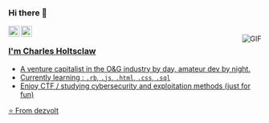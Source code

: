 ### Hi there 👋

<a href="https://www.linkedin.com/charles-holtsclaw">
  <img align="left" alt="Charles' Linkdein" width="22px" src="https://cdn.jsdelivr.net/npm/simple-icons@v3/icons/linkedin.svg" />
</a>
<a href="https://github.com/dezvolt">
  <img align="left" alt="Charles' Github" width="22px" src="https://cdn.jsdelivr.net/npm/simple-icons@v3/icons/github.svg" />
<br />
<img align="right" alt="GIF" src="https://media.giphy.com/media/13HgwGsXF0aiGY/giphy.gif" />

### I'm Charles Holtsclaw
- A venture capitalist in the O&G industry by day, amateur dev by night. 
- Currently learning : `.rb`, `.js`, `.html`, `.css`, `.sql`
- Enjoy CTF / studying cybersecurity and exploitation methods (just for fun)

⭐️ From [dezvolt](https://github.com/dezvolt)
